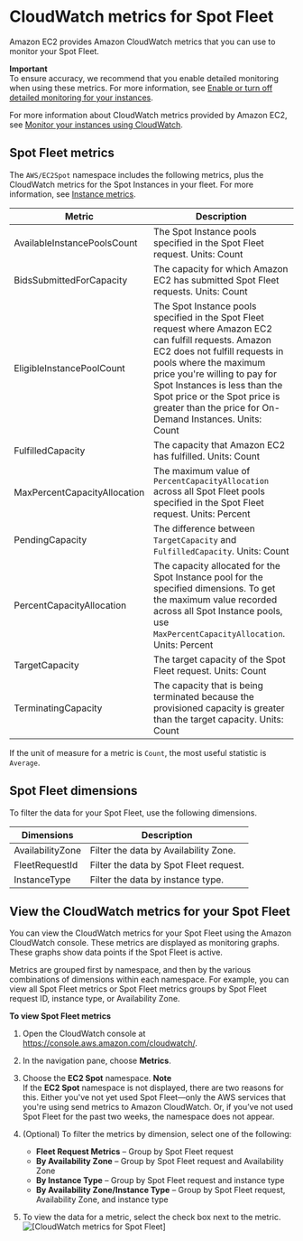 # CloudWatch metrics for Spot Fleet<a name="spot-fleet-cloudwatch-metrics"></a>

Amazon EC2 provides Amazon CloudWatch metrics that you can use to monitor your Spot Fleet\.

**Important**  
To ensure accuracy, we recommend that you enable detailed monitoring when using these metrics\. For more information, see [Enable or turn off detailed monitoring for your instances](using-cloudwatch-new.md)\.

For more information about CloudWatch metrics provided by Amazon EC2, see [Monitor your instances using CloudWatch](using-cloudwatch.md)\.

## Spot Fleet metrics<a name="spot-fleet-metrics"></a>

The `AWS/EC2Spot` namespace includes the following metrics, plus the CloudWatch metrics for the Spot Instances in your fleet\. For more information, see [Instance metrics](viewing_metrics_with_cloudwatch.md#ec2-cloudwatch-metrics)\.


| Metric | Description | 
| --- | --- | 
| AvailableInstancePoolsCount |  The Spot Instance pools specified in the Spot Fleet request\. Units: Count  | 
| BidsSubmittedForCapacity |  The capacity for which Amazon EC2 has submitted Spot Fleet requests\. Units: Count  | 
| EligibleInstancePoolCount |  The Spot Instance pools specified in the Spot Fleet request where Amazon EC2 can fulfill requests\. Amazon EC2 does not fulfill requests in pools where the maximum price you're willing to pay for Spot Instances is less than the Spot price or the Spot price is greater than the price for On\-Demand Instances\. Units: Count  | 
| FulfilledCapacity |  The capacity that Amazon EC2 has fulfilled\. Units: Count  | 
| MaxPercentCapacityAllocation |  The maximum value of `PercentCapacityAllocation` across all Spot Fleet pools specified in the Spot Fleet request\. Units: Percent  | 
| PendingCapacity |  The difference between `TargetCapacity` and `FulfilledCapacity`\. Units: Count  | 
| PercentCapacityAllocation |  The capacity allocated for the Spot Instance pool for the specified dimensions\. To get the maximum value recorded across all Spot Instance pools, use `MaxPercentCapacityAllocation`\. Units: Percent  | 
| TargetCapacity |  The target capacity of the Spot Fleet request\. Units: Count  | 
| TerminatingCapacity |  The capacity that is being terminated because the provisioned capacity is greater than the target capacity\. Units: Count  | 

If the unit of measure for a metric is `Count`, the most useful statistic is `Average`\.

## Spot Fleet dimensions<a name="spot-fleet-dimensions"></a>

To filter the data for your Spot Fleet, use the following dimensions\.


| Dimensions | Description | 
| --- | --- | 
| AvailabilityZone |  Filter the data by Availability Zone\.  | 
| FleetRequestId |  Filter the data by Spot Fleet request\.  | 
| InstanceType |  Filter the data by instance type\.  | 

## View the CloudWatch metrics for your Spot Fleet<a name="view-spot-metrics"></a>

You can view the CloudWatch metrics for your Spot Fleet using the Amazon CloudWatch console\. These metrics are displayed as monitoring graphs\. These graphs show data points if the Spot Fleet is active\.

Metrics are grouped first by namespace, and then by the various combinations of dimensions within each namespace\. For example, you can view all Spot Fleet metrics or Spot Fleet metrics groups by Spot Fleet request ID, instance type, or Availability Zone\.

**To view Spot Fleet metrics**

1. Open the CloudWatch console at [https://console\.aws\.amazon\.com/cloudwatch/](https://console.aws.amazon.com/cloudwatch/)\.

1. In the navigation pane, choose **Metrics**\.

1. Choose the **EC2 Spot** namespace\.
**Note**  
If the **EC2 Spot** namespace is not displayed, there are two reasons for this\. Either you've not yet used Spot Fleet—only the AWS services that you're using send metrics to Amazon CloudWatch\. Or, if you’ve not used Spot Fleet for the past two weeks, the namespace does not appear\.

1. \(Optional\) To filter the metrics by dimension, select one of the following:
   + **Fleet Request Metrics** – Group by Spot Fleet request
   + **By Availability Zone** – Group by Spot Fleet request and Availability Zone
   + **By Instance Type** – Group by Spot Fleet request and instance type
   + **By Availability Zone/Instance Type** – Group by Spot Fleet request, Availability Zone, and instance type

1. To view the data for a metric, select the check box next to the metric\.  
![\[CloudWatch metrics for Spot Fleet\]](http://docs.aws.amazon.com/AWSEC2/latest/UserGuide/images/metric_spot_fleet.png)